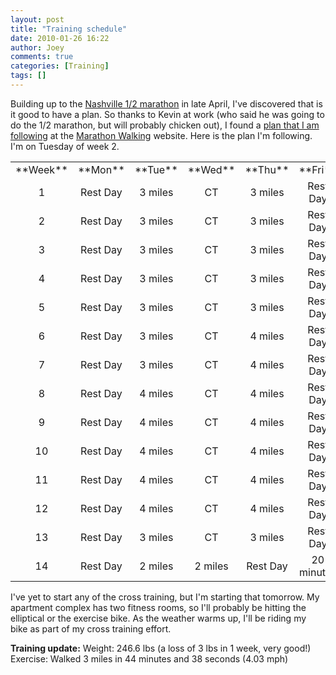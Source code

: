 ```yaml
---
layout: post
title: "Training schedule"
date: 2010-01-26 16:22
author: Joey
comments: true
categories: [Training]
tags: []
---
```

Building up to the [Nashville 1/2 marathon](http://nashville.competitor.com/) in late April, I've discovered that is it good to have a plan. So thanks to Kevin at work (who said he was going to do the 1/2 marathon, but will probably chicken out), I found a [plan that I am following](http://www.marathonwalking.com/schedule_ez_half.html) at the [Marathon Walking](http://www.marathonwalking.com/) website.  Here is the plan I'm following. I'm on Tuesday of week 2.

<table> 
<tr align="center"> 
	<td>**Week**</td> 
	<td>**Mon**</td> 
	<td>**Tue**</td> 
	<td>**Wed**</td> 
	<td>**Thu**</td> 
	<td>**Fri**</td> 
	<td>**Sat**</td> 
	<td>**Sun**</td> 
</tr> 
<tr align="center"> 
	<td>1</td> 
	<td>Rest Day</td> 
	<td>3 miles</td> 
	<td>CT</td> 
	<td>3 miles</td> 
	<td>Rest Day</td> 
	<td>4 miles</td> 
	<td>EZ or CT</td> 
</tr> 
<tr align="center"> 
	<td>2</td> 
	<td>Rest Day</td> 
	<td>3 miles</td> 
	<td>CT</td> 
	<td>3 miles</td> 
	<td>Rest Day</td> 
	<td>5 miles</td> 
	<td>EZ or CT</td> 
</tr> 
<tr align="center"> 
	<td>3</td> 
	<td>Rest Day</td> 
	<td>3 miles</td> 
	<td>CT</td> 
	<td>3 miles</td> 
	<td>Rest Day</td> 
	<td>6 miles</td> 
	<td>EZ or CT</td> 
</tr> 
<tr align="center"> 
	<td>4</td> 
	<td>Rest Day</td> 
	<td>3 miles</td> 
	<td>CT</td> 
	<td>3 miles</td> 
	<td>Rest Day</td> 
	<td>7 miles</td> 
	<td>EZ or CT</td> 
</tr> 
<tr align="center"> 
	<td>5</td> 
	<td>Rest Day</td> 
	<td>3 miles</td> 
	<td>CT</td> 
	<td>3 miles</td> 
	<td>Rest Day</td> 
	<td>8 miles</td> 
	<td>EZ or CT</td> 
</tr> 
<tr align="center"> 
	<td>6</td> 
	<td>Rest Day</td> 
	<td>3 miles</td> 
	<td>CT</td> 
	<td>4 miles</td> 
	<td>Rest Day</td> 
	<td>6 miles</td> 
	<td>EZ or CT</td> 
</tr> 
<tr align="center"> 
	<td>7</td> 
	<td>Rest Day</td> 
	<td>3 miles</td> 
	<td>CT</td> 
	<td>4 miles</td> 
	<td>Rest Day</td> 
	<td>9 miles</td> 
	<td>EZ or CT</td> 
</tr> 
<tr align="center"> 
	<td>8</td> 
	<td>Rest Day</td> 
	<td>4 miles</td> 
	<td>CT</td> 
	<td>4 miles</td> 
	<td>Rest Day</td> 
	<td>6 miles</td> 
	<td>EZ or CT</td> 
</tr> 
<tr align="center"> 
	<td>9</td> 
	<td>Rest Day</td> 
	<td>4 miles</td> 
	<td>CT</td> 
	<td>4 miles</td> 
	<td>Rest Day</td> 
	<td>11 miles</td> 
	<td>EZ or CT</td> 
</tr> 
<tr align="center"> 
	<td>10</td> 
	<td>Rest Day</td> 
	<td>4 miles</td> 
	<td>CT</td> 
	<td>4 miles</td> 
	<td>Rest Day</td> 
	<td>8 miles *</td> 
	<td>EZ or CT</td> 
</tr> 
<tr align="center"> 
	<td>11</td> 
	<td>Rest Day</td> 
	<td>4 miles</td> 
	<td>CT</td> 
	<td>4 miles</td> 
	<td>Rest Day</td> 
	<td>13 miles</td> 
	<td>EZ or CT</td> 
</tr> 
<tr align="center"> 
	<td>12</td> 
	<td>Rest Day</td> 
	<td>4 miles</td> 
	<td>CT</td> 
	<td>4 miles</td> 
	<td>Rest Day</td> 
	<td>8 miles *</td> 
	<td>EZ or CT</td> 
</tr> 
<tr align="center"> 
	<td>13</td> 
	<td>Rest Day</td> 
	<td>3 miles</td> 
	<td>CT</td> 
	<td>3 miles</td> 
	<td>Rest Day</td> 
	<td>6 miles</td> 
	<td>EZ or CT</td> 
</tr> 
<tr align="center"> 
	<td>14</td> 
	<td>Rest Day</td> 
	<td>2 miles</td> 
	<td>2 miles</td> 
	<td>Rest Day</td> 
	<td>20 minutes</td> 
	<td>**<span style="color:#B00;">Half Marathon</span>**</td> 
	<td>Rest Day</td> 
</tr> 
</table> 

I've yet to start any of the cross training, but I'm starting that tomorrow. My apartment complex has two fitness rooms, so I'll probably be hitting the elliptical or the exercise bike. As the weather warms up, I'll be riding my bike as part of my cross training effort.

**Training update:**
Weight: 246.6 lbs (a loss of 3 lbs in 1 week, very good!)
Exercise: Walked 3 miles in 44 minutes and 38 seconds (4.03 mph)
